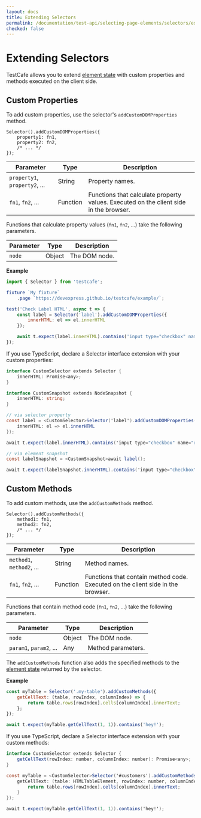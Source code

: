```yaml
---
layout: docs
title: Extending Selectors
permalink: /documentation/test-api/selecting-page-elements/selectors/extending-selectors.html
checked: false
---
```

# Extending Selectors

TestCafe allows you to extend [element state](using-selectors.md#obtain-element-state) with custom properties and methods executed on the client side.

## Custom Properties

To add custom properties, use the selector's `addCustomDOMProperties` method.

```text
Selector().addCustomDOMProperties({
    property1: fn1,
    property2: fn2,
    /* ... */
});
```

Parameter                     | Type     | Description
----------------------------- | -------- | -----------
`property1`, `property2`, ... | String   | Property names.
`fn1`, `fn2`, ...             | Function | Functions that calculate property values. Executed on the client side in the browser.

Functions that calculate property values (`fn1`, `fn2`, ...) take the following parameters.

Parameter   | Type     | Description
----------- | -------- | -----------
`node`      | Object   | The DOM node.

**Example**

```js
import { Selector } from 'testcafe';

fixture `My fixture`
    .page `https://devexpress.github.io/testcafe/example/`;

test('Check Label HTML', async t => {
    const label = Selector('label').addCustomDOMProperties({
        innerHTML: el => el.innerHTML
    });

    await t.expect(label.innerHTML).contains('input type="checkbox" name="remote"');
});
```

If you use TypeScript, declare a Selector interface extension with your custom properties:

<!--
The `redcarpet` library ignores `ts` code and renders it as a plain text without code highligting.
We can't use `js` here too. It's rendered wrong because of the type casting syntax. `csharp` looks
ok for TypeScript code highlighting so we'll use it until we are not fixed the problem with `redcarpet`.
-->

```csharp
interface CustomSelector extends Selector {
    innerHTML: Promise<any>;
}

interface CustomSnapshot extends NodeSnapshot {
    innerHTML: string;
}

// via selector property
const label = <CustomSelector>Selector('label').addCustomDOMProperties({
    innerHTML: el => el.innerHTML
});

await t.expect(label.innerHTML).contains('input type="checkbox" name="remote"');

// via element snapshot
const labelSnapshot = <CustomSnapshot>await label();

await t.expect(labelSnapshot.innerHTML).contains('input type="checkbox" name="remote"');
```

## Custom Methods

To add custom methods, use the `addCustomMethods` method.

```text
Selector().addCustomMethods({
    method1: fn1,
    method2: fn2,
    /* ... */
});
```

Parameter                     | Type     | Description
----------------------------- | -------- | -----------
`method1`, `method2`, ...     | String   | Method names.
`fn1`, `fn2`, ...             | Function | Functions that contain method code. Executed on the client side in the browser.

Functions that contain method code (`fn1`, `fn2`, ...) take the following parameters.

Parameter               | Type     | Description
----------------------- | -------- | -----------
`node`                  | Object   | The DOM node.
`param1`, `param2`, ... | Any      | Method parameters.

The `addCustomMethods` function also adds the specified methods to the [element state](using-selectors.md#obtain-element-state) returned by the selector.

**Example**

```js
const myTable = Selector('.my-table').addCustomMethods({
    getCellText: (table, rowIndex, columnIndex) => {
        return table.rows[rowIndex].cells[columnIndex].innerText;
    };
});

await t.expect(myTable.getCellText(1, 1)).contains('hey!');
```

If you use TypeScript, declare a Selector interface extension with your custom methods:

<!--
The `redcarpet` library ignores `ts` code and renders it as a plain text without code highligting.
We can't use `js` here too. It's rendered wrong because of the type casting syntax. `csharp` looks
ok for TypeScript code highlighting so we'll use it until we are not fixed the problem with `redcarpet`.
-->

```csharp
interface CustomSelector extends Selector {
    getCellText(rowIndex: number, columnIndex: number): Promise<any>;
}

const myTable = <CustomSelector>Selector('#customers').addCustomMethods({
    getCellText: (table: HTMLTableElement, rowIndex: number, columnIndex: number) => {
        return table.rows[rowIndex].cells[columnIndex].innerText;
    }
});

await t.expect(myTable.getCellText(1, 1)).contains('hey!');
```
